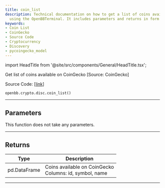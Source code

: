 ```yaml
---
title: coin_list
description: Technical documentation on how to get a list of coins available on CoinGecko
  using the OpenBBTerminal. It includes parameters and returns in form of a pd.DataFrame.
keywords:
- Coin List
- CoinGecko
- Source Code
- Cryptocurrency
- Discovery
- pycoingecko_model
---
```


import HeadTitle from '@site/src/components/General/HeadTitle.tsx';

<HeadTitle title="crypto.disc.coin_list - Reference | OpenBB SDK Docs" />

Get list of coins available on CoinGecko [Source: CoinGecko]

Source Code: [[link](https://github.com/OpenBB-finance/OpenBBTerminal/tree/main/openbb_terminal/cryptocurrency/discovery/pycoingecko_model.py#L357)]

```python wordwrap
openbb.crypto.disc.coin_list()
```

---

## Parameters

This function does not take any parameters.

---

## Returns

| Type | Description |
| ---- | ----------- |
| pd.DataFrame | Coins available on CoinGecko<br/>Columns: id, symbol, name |
---

